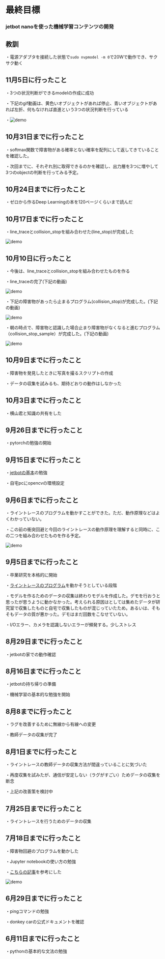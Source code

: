 # 最終目標
### jetbot nanoを使った機械学習コンテンツの開発

## 教訓
・電源アダプタを接続した状態で`sudo nvpmodel -m 0`で20Wで動作でき、サクサク動く

## 11月5日に行ったこと
・3つの状況判断ができるmodelの作成に成功

・下記のgif動画は、黄色いオブジェクトがあれば停止、青いオブジェクトがあれば左折、何もなければ直進という3つの状況判断を行っている

・![demo](3objects.gif)


## 10月31日までに行ったこと
・softmax関数で障害物がある確率とない確率を配列にして返してきていることを確認した。

・次回までに、それぞれ別に取得できるのかを確認し、出力層を3つに増やして3つのobjectの判断を行ってみる予定。


## 10月24日までに行ったこと
・ゼロから作るDeep Learningの本を120ページくらいまで読んだ

## 10月17日までに行ったこと
・line_traceとcollision_stopを組み合わせた(line_stop)が完成した

![demo](c_s_r_f.gif)

## 10月10日に行ったこと
・今後は、line_traceとcollision_stopを組み合わせたものを作る

・line_traceの完了(下記の動画)

![demo](Line_trace_demo.gif)

・下記の障害物があったら止まるプログラム(collision_stop)が完成した。(下記の動画)

![demo](collision_stop.gif)

・朝の時点で、障害物と認識した場合止まり障害物がなくなると進むプログラム（collision_stop_sample）が完成した。(下記の動画)

![demo](c_demo.gif)

## 10月9日までに行ったこと
・障害物を発見したときに写真を撮るスクリプトの作成

・データの収集を試みるも、期待どおりの動作はしなかった

## 10月3日までに行ったこと
・横山君と知識の共有をした

## 9月26日までに行ったこと
・pytorchの勉強の開始

## 9月15日までに行ったこと
・[jetbotの基本](https://github.com/NVIDIA-AI-IOT/jetbot/blob/master/notebooks/basic_motion/basic_motion.ipynb)の勉強

・自宅pcにopencvの環境設定

## 9月6日までに行ったこと
・ライントレースのプログラムを動かすことができた。ただ、動作原理などはよくわかっていない。

・この前の衝突回避と今回のライントレースの動作原理を理解すると同時に、この二つを組み合わせたものを作る予定。

![demo](line_trace.gif)

## 9月5日までに行ったこと
・卒業研究を本格的に開始

・[ライントレースのプログラム](https://www.ogis-ri.co.jp/otc/hiroba/technical/lets-try-jetbot/part4.html)を動かそうとしている段階

・モデルを作るためのデータの収集は終わりモデルを作成した。デモを行おうと思ったが思うように動かなかった。考えられる原因はとしては集めたデータが研究室で収集したものと自宅で収集したものが混じっていたため。あるいは、そもそもデータの質が悪かった。デモはまだ回数をこなせていない。

・I/Oエラー、カメラを認識しないエラーが頻発する。少しストレス

## 8月29日までに行ったこと
・jetbotの家での動作確認

## 8月16日までに行ったこと
・jetbotの持ち帰りの準備

・機械学習の基本的な勉強を開始

## 8月8までに行ったこと
・ラグを改善するために無線から有線への変更

・教師データの収集が完了

## 8月1日までに行ったこと
・ライントレースの教師データの収集方法が間違っていることに気づいた

・再度収集を試みたが、通信が安定しない（ラグがすごい）ためデータの収集を断念

・上記の改善策を検討中

## 7月25日までに行ったこと
・ライントレースを行うためのデータの収集

## 7月18日までに行ったこと
・障害物回避のプログラムを動かした

・Jupyter notebookの使い方の勉強

・[こちらの記事](https://www.ogis-ri.co.jp/otc/hiroba/technical/lets-try-jetbot/part4.html)を参考にした

![demo](firstdemo.gif)

## 6月29日までに行ったこと
・pingコマンドの勉強

・donkey carの公式ドキュメントを確認
## 6月11日までに行ったこと
・pythonの基本的な文法の勉強

